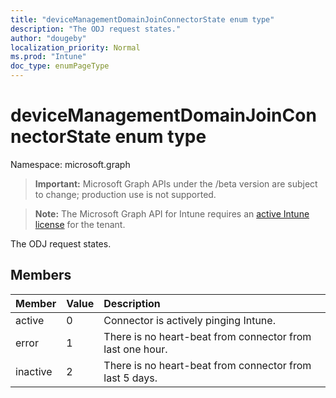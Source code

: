 ```yaml
---
title: "deviceManagementDomainJoinConnectorState enum type"
description: "The ODJ request states."
author: "dougeby"
localization_priority: Normal
ms.prod: "Intune"
doc_type: enumPageType
---
```


# deviceManagementDomainJoinConnectorState enum type

Namespace: microsoft.graph

> **Important:** Microsoft Graph APIs under the /beta version are subject to change; production use is not supported.

> **Note:** The Microsoft Graph API for Intune requires an [active Intune license](https://go.microsoft.com/fwlink/?linkid=839381) for the tenant.

The ODJ request states.

## Members
|Member|Value|Description|
|:---|:---|:---|
|active|0|Connector is actively pinging Intune.|
|error|1|There is no heart-beat from connector from last one hour.|
|inactive|2|There is no heart-beat from connector from last 5 days.|




